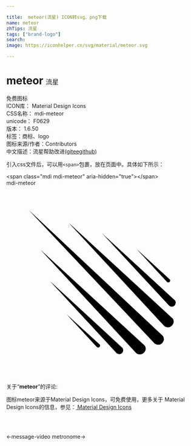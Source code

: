```yaml
---

title:  meteor(流星) ICON转svg、png下载
name: meteor
zhTips: 流星
tags: ["brand-logo"]
search: 
image: https://iconhelper.cn/svg/material/meteor.svg

---
```


# meteor  <small style="font-size: 60%;font-weight: 100">流星</small>


<div class="detail-page">
<p>
<span><span class="badge-success badge">免费图标</span> </span>
<br/>
<span>
ICON库：
<span class="badge-secondary badge">Material Design Icons</span> 
</span>
<br/>
<span>
CSS名称：
<span class="badge-secondary badge">mdi-meteor</span> 
</span>
<br/>
<span>
unicode：
<span class="badge-secondary badge">F0629</span> 
<copy-btn content='F0629' btn-title=""></copy-btn>
<copy-btn :content='String.fromCodePoint(parseInt("F0629", 16))' btn-title="复制U"></copy-btn>
</span>
<br/>
<span>
版本：
<span class="badge-secondary badge">1.6.50</span> 
</span><br/><span>标签：<span class="badge-light badge"><router-link to="/tags/brand-logo.html">商标、logo</router-link></span></span>
<br/>
<span>图标来源/作者：<span class="badge-light badge">Contributors</span></span> 
<br/>
<span class="zh-detail">中文描述：<span class="badge-primary badge">流星</span><span class="help-link"><span>帮助改进</span>(<a href="https://gitee.com/liuwave/icon-helper/edit/master/json/material/meteor.json" target="_blank" rel="noopener noreferrer">gitee</a><a href="https://github.com/liuwave/icon-helper/edit/master/json/material/meteor.json" target="_blank" rel="noopener noreferrer">github</a></span>)</span><br/>
</p>
</div>
<div class="alert alert-dark">
  <i class="mdi mdi-meteor mdi-48px"></i>
  <i class="mdi mdi-meteor mdi-36px"></i>
  <i class="mdi mdi-meteor mdi-24px"></i>
  <i class="mdi mdi-meteor mdi-18px"></i>
</div>
<div>
  <p>引入css文件后，可以用<code>&lt;span&gt;</code>包裹，放在页面中。具体如下所示：    
  </p>
  <div class="alert alert-primary" style="font-size: 14px">
    &lt;span class="mdi mdi-meteor" aria-hidden="true"&gt;&lt;/span&gt;
    <copy-btn content='<span class="mdi mdi-meteor" aria-hidden="true"></span>'></copy-btn>
  </div>
  <div class="alert alert-secondary">
    <i class="mdi mdi-meteor"
    style="font-size: 24px"
    aria-hidden="true"></i> mdi-meteor
    <copy-btn content="mdi-meteor" btn-title="复制图标名称"></copy-btn>
  </div>
</div>
<div id="svg" class="svg-wrap">
<svg xmlns="http://www.w3.org/2000/svg" viewBox="0 0 24 24"><path d="M2.8,3L19.67,18.82C19.67,18.82 20,19.27 19.58,19.71C19.17,20.15 18.63,19.77 18.63,19.77L2.8,3M7.81,4.59L20.91,16.64C20.91,16.64 21.23,17.08 20.82,17.5C20.4,17.97 19.86,17.59 19.86,17.59L7.81,4.59M4.29,8L17.39,20.03C17.39,20.03 17.71,20.47 17.3,20.91C16.88,21.36 16.34,21 16.34,21L4.29,8M12.05,5.96L21.2,14.37C21.2,14.37 21.42,14.68 21.13,15C20.85,15.3 20.47,15.03 20.47,15.03L12.05,5.96M5.45,11.91L14.6,20.33C14.6,20.33 14.82,20.64 14.54,20.95C14.25,21.26 13.87,21 13.87,21L5.45,11.91M16.38,7.92L20.55,11.74C20.55,11.74 20.66,11.88 20.5,12.03C20.38,12.17 20.19,12.05 20.19,12.05L16.38,7.92M7.56,16.1L11.74,19.91C11.74,19.91 11.85,20.06 11.7,20.2C11.56,20.35 11.37,20.22 11.37,20.22L7.56,16.1Z" /></svg>
</div>
<detail full-name='mdi-meteor'></detail>
<div class="icon-detail__container">
<p>关于“<b>meteor</b>”的评论:</p>
</div>
<Vssue title="关于“meteor”的评论" />    
<div><p>图标meteor来源于Material Design Icons，可免费使用，更多关于 Material Design Icons的信息，参见：<a target="_blank" href="https://iconhelper.cn/material.html"> Material Design Icons</a>
</p></div>

<div style="padding:2rem 0 " class="page-nav"><p class="inner"><span class="prev">←<router-link to="/icon/message-video.html">message-video</router-link></span> <span class="next"><router-link to="/icon/metronome.html">metronome</router-link>→</span></p></div>

